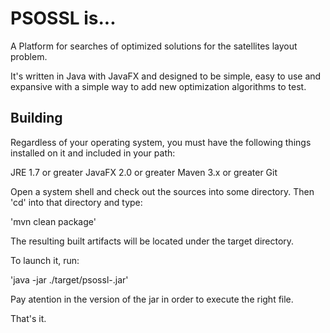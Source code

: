 PSOSSL is...
======

A Platform for searches of optimized solutions for the satellites layout problem.

It's written in Java with JavaFX and designed to be simple, easy to use and expansive with a simple way to add new optimization algorithms to test.

Building
-------

Regardless of your operating system, you must have the following things installed on it and included in your path:

JRE 1.7 or greater
JavaFX 2.0 or greater
Maven 3.x or greater
Git

Open a system shell and check out the sources into some directory. Then 'cd' into that directory and type:

'mvn clean package'

The resulting built artifacts will be located under the target directory. 

To launch it, run:

'java -jar ./target/psossl-<version>.jar'

Pay atention in the version of the jar in order to execute the right file.

That's it.
